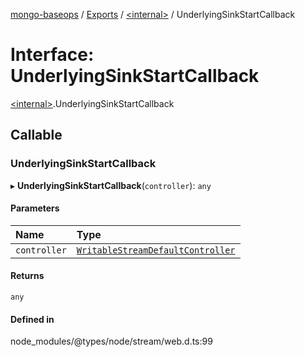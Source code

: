 [mongo-baseops](../README.md) / [Exports](../modules.md) / [\<internal\>](../modules/internal_.md) / UnderlyingSinkStartCallback

# Interface: UnderlyingSinkStartCallback

[\<internal\>](../modules/internal_.md).UnderlyingSinkStartCallback

## Callable

### UnderlyingSinkStartCallback

▸ **UnderlyingSinkStartCallback**(`controller`): `any`

#### Parameters

| Name | Type |
| :------ | :------ |
| `controller` | [`WritableStreamDefaultController`](internal_.WritableStreamDefaultController.md) |

#### Returns

`any`

#### Defined in

node_modules/@types/node/stream/web.d.ts:99
